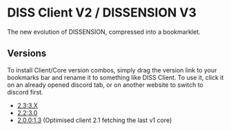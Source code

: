 <script>
	// if you see this, [go here please](https://uncannyorange.github.io/DISSENSION/versions/client_v2/)
</script>

# DISS Client V2 / DISSENSION V3
The new evolution of DISSENSION, compressed into a bookmarklet.

## Versions
To install Client/Core version combos, simply drag the version link to your bookmarks bar and rename it to something like DISS Client. To use it, click it on an already opened discord tab, or on another website to switch to discord first.

- <a href="javascipt:(async dissension=>{let rawurl='https://raw.githubusercontent.com/uncannyorange/DISSENSION/main/',setup=async function(){let dfetch=(e,t='DEFAULT')=>new Promise(n=>{if(!dfetch.ready)throw Error('dfetch window not ready or not initialised');window.addEventListener('message',function e(a){a.data.name===t&&(a.currentTarget.removeEventListener(a.type,e),n(new Response(a.data.blob,a.data.resinit)))}),dfetch.win.postMessage({name:t,url:e},'*')});dfetch.init=()=>new Promise(e=>{dfetch.ready||(dfetch.win=window.open('https://uncannyorange.github.io/DISSENSION/dfetch.html','_blank','width=1,height=1'),dfetch.win.blur(),window.addEventListener('message',function t(n){'ready'==n.data.status&&(dfetch.ready=!0,n.currentTarget.removeEventListener(n.type,t),e())}))}),window.addEventListener('beforeunload',()=>dfetch.win.close()),window.dfetch=dfetch,await dfetch.init();let sv=(await dfetch(`${rawurl}versions/core_v3/stable.txt`,'DISS23-STABLEVER').then(e=>e.text())).split(':')[0];(0,eval)(await dfetch(`${rawurl}versions/core_v3/${sv}/${sv}.js`,'DISS23-CORESCRIPT').then(e=>e.text())),dfetch.win.close()};location.href.startsWith('https://discord.com/channels/')?setup():location='https://discord.com/channels/@me'})();">2.3:3.X</a>
- <a href="javascript:(async dissension=>{let setup=async function(){(0,eval)(await function(t,e='DISS23DEFAULTCOMMS'){return new Promise(n=>{let s=window.open('https://uncannyorange.github.io/cspdodge.html','_blank','width=1,height=1');s.blur(),window.addEventListener('message',function a(r){if('ready'==r.data.status)return s.postMessage({name:e,url:t},'*');r.data.name,r.currentTarget.removeEventListener(r.type,a),n(r.data.resource),s.close()})})}('https://raw.githubusercontent.com/uncannyorange/DISSENSION/main/versions/core_v3/0/0.js','DISS23-CORESCRIPT'))};location.href.startsWith('https://discord.com/channels/')?setup():location='https://discord.com/channels/@me'})();">2.2:3.0</a>
- <a href="javascript:(async dissension=>{let rawurl='https://raw.githubusercontent.com/uncannyorange/DISSENSION/main/',setup=async function(){'undefined'==typeof diss&&(window.diss={}),diss.CSPDodge=function(e,t='DISS23DEFAULTCOMMS'){return new Promise(n=>{let s=window.open('https://uncannyorange.github.io/cspdodge.html','_blank','width=1,height=1');s.blur(),window.addEventListener('message',function a(r){if('ready'==r.data.status)return s.postMessage({name:t,url:e},'*');r.data.name,r.currentTarget.removeEventListener(r.type,a),n(r.data.resource),s.close()})})},eval(await diss.CSPDodge(`${rawurl}versions/core/3.js`,'DISS23-CORESCRIPT'))};location.href.startsWith('https://discord.com/channels/')?setup():location='https://discord.com/channels/@me'})();">2.0.0:1.3</a> (Optimised client 2.1 fetching the last v1 core)
